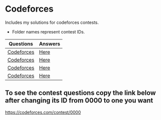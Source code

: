 # Codeforces

Includes my solutions for codeforces contests.
 
* Folder names represent contest IDs.

|Questions|Answers|
|--|--|
|[Codeforces]()|[Here](https://github.com/e-hengirmen/Codeforces/tree/master/1328)|
|[Codeforces]()|[Here]()|
|[Codeforces]()|[Here]()|
|[Codeforces]()|[Here]()|

## To see the contest questions copy the link below after changing its ID from 0000 to one you want

https://codeforces.com/contest/0000
